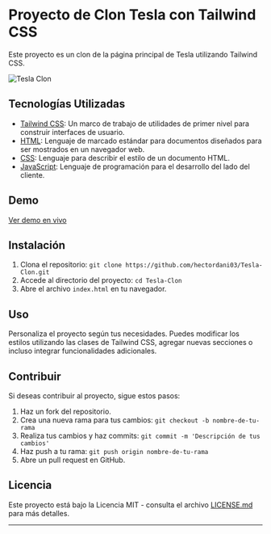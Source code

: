 # Proyecto de Clon Tesla con Tailwind CSS

Este proyecto es un clon de la página principal de Tesla utilizando Tailwind CSS.

![Tesla Clon](../Tesla-Clon/assets/Tesla-Icon.png)

## Tecnologías Utilizadas

- [Tailwind CSS](https://tailwindcss.com/): Un marco de trabajo de utilidades de primer nivel para construir interfaces de usuario.
- [HTML](https://developer.mozilla.org/en-US/docs/Web/HTML): Lenguaje de marcado estándar para documentos diseñados para ser mostrados en un navegador web.
- [CSS](https://developer.mozilla.org/en-US/docs/Web/CSS): Lenguaje para describir el estilo de un documento HTML.
- [JavaScript](https://developer.mozilla.org/en-US/docs/Web/JavaScript): Lenguaje de programación para el desarrollo del lado del cliente.

## Demo

[Ver demo en vivo](enlace-a-tu-demo)

## Instalación

1. Clona el repositorio: `git clone https://github.com/hectordani03/Tesla-Clon.git`
2. Accede al directorio del proyecto: `cd Tesla-Clon`
3. Abre el archivo `index.html` en tu navegador.

## Uso

Personaliza el proyecto según tus necesidades. Puedes modificar los estilos utilizando las clases de Tailwind CSS, agregar nuevas secciones o incluso integrar funcionalidades adicionales.

## Contribuir

Si deseas contribuir al proyecto, sigue estos pasos:

1. Haz un fork del repositorio.
2. Crea una nueva rama para tus cambios: `git checkout -b nombre-de-tu-rama`
3. Realiza tus cambios y haz commits: `git commit -m 'Descripción de tus cambios'`
4. Haz push a tu rama: `git push origin nombre-de-tu-rama`
5. Abre un pull request en GitHub.

## Licencia

Este proyecto está bajo la Licencia MIT - consulta el archivo [LICENSE.md](LICENSE.md) para más detalles.

---

